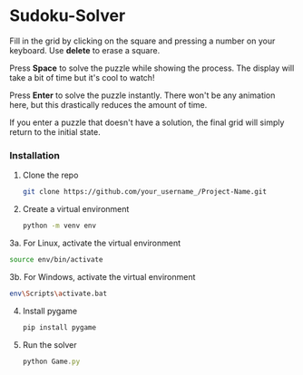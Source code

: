 # Sudoku-Solver

Fill in the grid by clicking on the square and pressing a number on your keyboard. Use **delete** to erase a square.

Press **Space** to solve the puzzle while showing the process. The display will take a bit of time but it's cool to watch!

Press **Enter** to solve the puzzle instantly. There won't be any animation here, but this drastically reduces the amount of time. 

If you enter a puzzle that doesn't have a solution, the final grid will simply return to the initial state.



### Installation


1. Clone the repo
   ```sh
   git clone https://github.com/your_username_/Project-Name.git
   ```
2. Create a virtual environment
   ```sh
   python -m venv env
   ```
3a. For Linux, activate the virtual environment<br />
   ```sh
   source env/bin/activate
   ```
3b. For Windows, activate the virtual environment<br />
   ```sh
   env\Scripts\activate.bat
   ```
4. Install pygame
   ```sh
   pip install pygame
   ```
5. Run the solver
   ```js
   python Game.py
   ```


